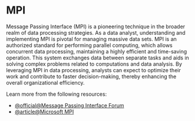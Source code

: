 # MPI 

Message Passing Interface (MPI) is a pioneering technique in the broader realm of data processing strategies. As a data analyst, understanding and implementing MPI is pivotal for managing massive data sets. MPI is an authorized standard for performing parallel computing, which allows concurrent data processing, maintaining a highly efficient and time-saving operation. This system exchanges data between separate tasks and aids in solving complex problems related to computations and data analysis. By leveraging MPI in data processing, analysts can expect to optimize their work and contribute to faster decision-making, thereby enhancing the overall organizational efficiency.

Learn more from the following resources:

- [@official@Message Passing Interface Forum](https://www.mpi-forum.org/)
- [@article@Microsoft MPI](https://learn.microsoft.com/en-us/message-passing-interface/microsoft-mpi)